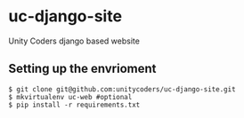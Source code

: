 # uc-django-site
Unity Coders django based website

## Setting up the envrioment
~~~
$ git clone git@github.com:unitycoders/uc-django-site.git
$ mkvirtualenv uc-web #optional
$ pip install -r requirements.txt
~~~
